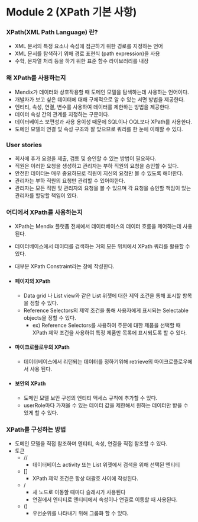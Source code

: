# Module 2 (XPath 기본 사항)



### XPath(XML Path Language) 란?

- XML 문서의 특정 요소나 속성에 접근하기 위한 경로를 지정하는 언어
- XML 문서를 탐색하기 위해 경로 표현식 (path expression)을 사용
- 수학, 문자열 처리 등을 하기 위한 표준 함수 라이브러리를 내장



### 왜 XPath를 사용하는지

- Mendix가 데이터와 상호작용할 때 도메인 모델을 탐색하는데 사용하는 언어이다.
- 개발자가 보고 싶은 데이터에 대해 구체적으로 알 수 있는 서면 방법을 제공한다.
- 엔티티, 속성, 연결, 변수를 사용하여 데이터를 제한하는 방법을 제공한다.
- 데이터 속성 간의 관계를 지정하는 구문이다.
- 데이터베이스 보편성과 사용 용이성 때문에 SQL이나 OQL보다 XPath를 사용한다.
- 도메인 모델의 연결 및 속성 구조와 잘 맞으므로 쿼리를 한 눈에 이해할 수 있다.



### User stories 

- 회사에 휴가 요청을 제출, 검토 및 승인할 수 있는 방법이 필요하다.
- 직원은 이러한 요청을 생성하고 관리자는 부하 직원의 요청을 승인할 수 있다.
- 안전한 데이터는 매우 중요하므로 직원이 지신의 요청만 볼 수 있도록 해야한다.
- 관리자는 부하 직원의 요청만 관리할 수 있어야한다.
- 관리자는 모든 직원 및 관리자의 요청을 볼 수 있으며 각 요청을 승인할 책임이 있는 관리자를 할당할 책임이 있다.



### 어디에서 XPath를 사용하는지

- XPath는 Mendix 플랫폼 전체에서 데이터베이스의 데이터 흐름을 제어하는데 사용된다.

- 데이터베이스에서 데이터를 검색하는 거의 모든 위치에서 XPath 쿼리를 활용할 수 있다.

- 대부분 XPath Constraint라는 창에 작성한다.

  

- #### 페이지의 XPath

  - Data grid 나 List view와 같은 List 위젯에 대한 제약 조건을 통해 표시할 항목을 정할 수 있다.
  - Reference Selectors의 제약 조건을 통해 사용자에게 표시되는 Selectable objects을 정할 수 있다.
    - ex) Reference Selectors를 사용하여 주문에 대한 제품을 선택할 때 XPath 제약 조건을 사용하여 특정 제품만 목록에 표시되도록 할 수 있다.

- #### 마이크로플로우의 XPath

  - 데이터베이스에서 리턴되는 데이터를 정하기위해 retrieve의 마이크로플로우에서 사용 된다.

- #### 보안의 XPath

  - 도메인 모델 보안 구성의 엔티티 액세스 규칙에 추가할 수 있다.
  - userRole마다 가져올 수 있는 데이터 값을 제한해서 원하는 데이터만 받을 수 있게 할 수 있다.
  
  



### XPath를 구성하는 방법

- 도메인 모델을 직접 참조하며 엔티티, 속성, 연결을 직접 참조할 수 있다.
- 토큰
  - //
    - 데이터베이스 activity 또는 List 위젯에서 검색을 위해 선택된 엔티티
  - []
    - XPath 제약 조건은 항상 대괄호 사이에 작성된다.
  - /
    - 새 노드로 이동할 때마다 슬래시가 사용된다
    - 연결에서 엔티티로 엔티티에서 속성이나 연결로 이동할 때 사용된다.
  - ()
    - 우선순위를 나타내기 위해 그룹화 할 수 있다.





